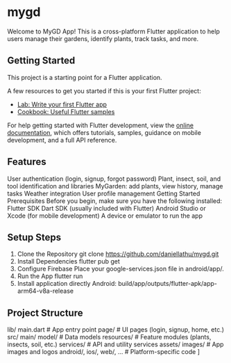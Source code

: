 # mygd

Welcome to MyGD App! This is a cross-platform Flutter application to help users manage their gardens, identify plants, track tasks, and more.

## Getting Started

This project is a starting point for a Flutter application.

A few resources to get you started if this is your first Flutter project:

- [Lab: Write your first Flutter app](https://docs.flutter.dev/get-started/codelab)
- [Cookbook: Useful Flutter samples](https://docs.flutter.dev/cookbook)

For help getting started with Flutter development, view the
[online documentation](https://docs.flutter.dev/), which offers tutorials,
samples, guidance on mobile development, and a full API reference.

## Features
User authentication (login, signup, forgot password)
Plant, insect, soil, and tool identification and libraries
MyGarden: add plants, view history, manage tasks
Weather integration
User profile management
Getting Started
Prerequisites
Before you begin, make sure you have the following installed:
Flutter SDK
Dart SDK (usually included with Flutter)
Android Studio or Xcode (for mobile development)
A device or emulator to run the app

## Setup Steps
1. Clone the Repository
git clone https://github.com/daniellathu/mygd.git
2. Install Dependencies
flutter pub get
3. Configure Firebase
Place your google-services.json file in android/app/.
4. Run the App
flutter run
5. Install application directly
Android:
build/app/outputs/flutter-apk/app-arm64-v8a-release

## Project Structure
lib/
  main.dart                # App entry point
  page/                    # UI pages (login, signup, home, etc.)
  src/
    main/
      model/               # Data models
      resources/           # Feature modules (plants, insects, soil, etc.)
      services/            # API and utility services
assets/
  images/                  # App images and logos
android/, ios/, web/, ...  # Platform-specific code
]
